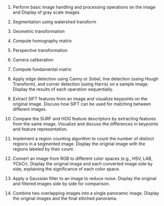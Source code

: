 1. Perform basic image handling and processing operations on the image and Display of gray scale images

2. Segmentation using watershed transform

3. Geometric transformation

4. Compute homography matrix

5. Perspective transformation

6. Camera caliberation

7. Compute fundamental matrix

8. Apply edge detection using Canny or Sobel, line detection (using Hough Transform), and corner detection (using Harris) on a sample image. Display the results of each operation sequentially.

9. Extract SIFT features from an image and visualize keypoints on the original image. Discuss how SIFT can be used for matching between different images.

10. Compare the SURF and HOG feature descriptors by extracting features from the same image. Visualize and discuss the differences in keypoints and feature representation.

11. Implement a region counting algorithm to count the number of distinct regions in a segmented image. Display the original image with the regions labeled by their count.

12. Convert an image from RGB to different color spaces (e.g., HSV, LAB, YCbCr). Display the original image and each converted image side by side, explaining the significance of each color space.

13. Apply a Gaussian filter to an image to reduce noise. Display the original and filtered images side by side for comparison.

14. Combine two overlapping images into a single panoramic image. Display the original images and the final stitched panorama.
